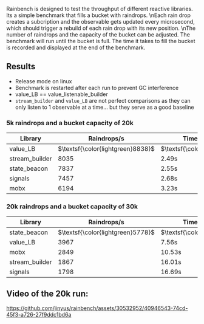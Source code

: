 Rainbench is designed to test the throughput of different reactive libraries. Its a simple benchmark that fills a bucket with raindrops. \nEach rain drop creates a subcription and the observable gets updated every microsecond, which should trigger a rebuild of each rain drop with its new position. \nThe number of raindrops and the capacity of the bucket can be adjusted. The benchmark will run until the bucket is full. The time it takes to fill the bucket is recorded and displayed at the end of the benchmark.

## Results

-   Release mode on linux
-   Benchmark is restarted after each run to prevent GC interference
-   value_LB == value_listenable_builder
-   `stream_builder` and `value_LB` are not perfect comparisons as they can only listen to 1 observable at a time... but they serve as a good baseline

### 5k raindrops and a bucket capacity of 20k

| Library        | Raindrops/s                       | Time to fill bucket                |
| -------------- | --------------------------------- | ---------------------------------- |
| value_LB       | $\textsf{\color{lightgreen}8838}$ | $\textsf{\color{lightgreen}2.26s}$ |
| stream_builder | 8035                              | 2.49s                              |
| state_beacon   | 7837                              | 2.55s                              |
| signals        | 7457                              | 2.68s                              |
| mobx           | 6194                              | 3.23s                              |

### 20k raindrops and a bucket capacity of 30k

| Library        | Raindrops/s                       | Time to fill bucket                |
| -------------- | --------------------------------- | ---------------------------------- |
| state_beacon   | $\textsf{\color{lightgreen}5778}$ | $\textsf{\color{lightgreen}5.19s}$ |
| value_LB       | 3967                              | 7.56s                              |
| mobx           | 2849                              | 10.53s                             |
| stream_builder | 1867                              | 16.01s                             |
| signals        | 1798                              | 16.69s                             |

## Video of the 20k run:

https://github.com/jinyus/rainbench/assets/30532952/40946543-74cd-45f3-a726-27f9ddc1bd6a

